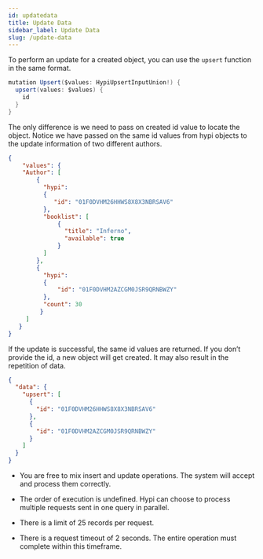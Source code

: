 ```yaml
---
id: updatedata
title: Update Data
sidebar_label: Update Data
slug: /update-data
---
```

To perform an update for a created object, you can use the `upsert` function in the same format.
```java
mutation Upsert($values: HypiUpsertInputUnion!) {
  upsert(values: $values) {
    id
  }
}
```
The only difference is we need to pass on created id value to locate the object. Notice we have passed on the same id values from hypi objects to the update information of two different authors.

```json
{ 
	"values": {
    "Author": [ 
        {
          "hypi": 
          { 
             "id": "01F0DVHM26HHWS8X8X3NBRSAV6" 
          },   
          "booklist": [
              {
                "title": "Inferno",
                "available": true	
              }
          ]
    	},
        {
          "hypi": 
          {
              "id": "01F0DVHM2AZCGM0JSR9QRNBWZY"
          }, 
          "count": 30
         }
     ]
   }
}

```
If the update is successful, the same id values are returned. If you don’t provide the id, a new object will get created. It may also result in the repetition of data.
```json
{
  "data": {
    "upsert": [
      {
        "id": "01F0DVHM26HHWS8X8X3NBRSAV6"
      },
      {
        "id": "01F0DVHM2AZCGM0JSR9QRNBWZY"
      }
    ]
  }
}

```

+ You are free to mix insert and update operations. The system will accept and process them correctly.

+ The order of execution is undefined. Hypi can choose to process multiple requests sent in one query in parallel.

+ There is a limit of 25 records per request.

+ There is a request timeout of 2 seconds. The entire operation must complete within this timeframe.